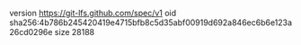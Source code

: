 version https://git-lfs.github.com/spec/v1
oid sha256:4b786b245420419e4715bfb8c5d35abf00919d692a846ec6b6e123a26cd0296e
size 28188
